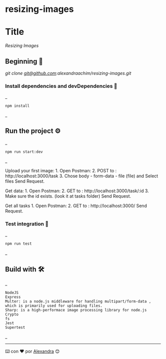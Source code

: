 # resizing-images

# Title

_Resizing Images_

## Beginning 🚀

_git clone git@github.com:alexandraachim/resizing-images.git_


### Install dependencies and devDependencies 🔧

_

    npm install

_

## Run the project ⚙️

_

    npm run start:dev
_

Upload your first image:
    1. Open Postman:
    2. POST to : http://localhost:3000/task
    3. Chose body - form-data - file (file) and Select files
    Send Request.

Get data:
    1. Open Postman:
    2. GET to : http://localhost:3000/task/:id
    3. Make sure the id exists. (look it at tasks folder)
    Send Request.

Get all tasks
    1. Open Postman:
    2. GET to : http://localhost:3000/
    Send Request.


### Test integration 🔩

_

    npm run test
_




## Build with 🛠️

_

    NodeJS
    Express
    Multer: is a node.js middleware for handling multipart/form-data , which is primarily used for uploading files.
    Sharp: is a high-performace image processing library for node.js
    Crypto
    fs
    Jest
    Supertest
_


---
⌨️ con ❤️ por [Alexandra](https://github.com/alexandraachim) 😊